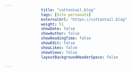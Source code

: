 ---
                title: "cuttontail.blog"
                tags: [Sito personale]
                externalUrl: "https://cuttontail.blog"
                weight: 51
                showDate: false
                showAuthor: false
                showReadingTime: false
                showEdit: false
                showLikes: false
                showViews: false
                layoutBackgroundHeaderSpace: false
                ---

